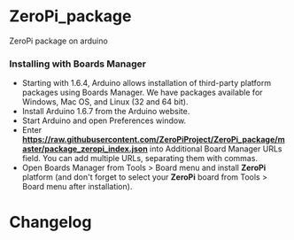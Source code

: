 # ZeroPi_package
ZeroPi package on arduino

### Installing with Boards Manager

* Starting with 1.6.4, Arduino allows installation of third-party platform packages using Boards Manager. We have packages available for Windows, Mac OS, and Linux (32 and 64 bit).
* Install Arduino 1.6.7 from the Arduino website.
* Start Arduino and open Preferences window.
* Enter **https://raw.githubusercontent.com/ZeroPiProject/ZeroPi_package/master/package_zeropi_index.json** into Additional Board Manager URLs field. You can add multiple URLs, separating them with commas.
* Open Boards Manager from Tools > Board menu and install **ZeroPi** platform (and don't forget to select your **ZeroPi** board from Tools > Board menu after installation).

# Changelog
